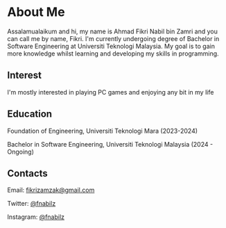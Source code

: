 # About Me
Assalamualaikum and hi, my name is Ahmad Fikri Nabil bin Zamri and you can call me by name, Fikri. 
I'm currently undergoing degree of Bachelor in Software Engineering at Universiti Teknologi Malaysia.
My goal is to gain more knowledge whilst learning and developing my skills in programming.

## Interest
I'm mostly interested in playing PC games and enjoying any bit in my life

## Education
Foundation of Engineering, Universiti Teknologi Mara (2023-2024)

Bachelor in Software Engineering, Universiti Teknologi Malaysia (2024 -  Ongoing)

## Contacts
Email: fikrizamzak@gmail.com

Twitter: [@fnabilz](https://x.com/fnabilz)

Instagram: [@fnabilz](https://www.instagram.com/fnabilz/)

<!---
fnabilz/fnabilz is a ✨ special ✨ repository because its `README.md` (this file) appears on your GitHub profile.
You can click the Preview link to take a look at your changes.
--->
